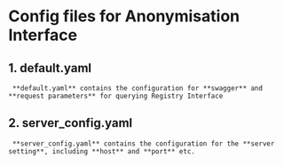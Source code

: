 # Config files for Anonymisation Interface

## 1. default.yaml
     **default.yaml** contains the configuration for **swagger** and **request parameters** for querying Registry Interface

## 2. server_config.yaml
     **server_config.yaml** contains the configuration for the **server setting**, including **host** and **port** etc.
